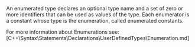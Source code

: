 An enumerated type declares an optional type name and a set of zero or more identifiers that can be used as values of the type. Each enumerator is a constant whose type is the enumeration, called enumerated constants.

For more information about Enumerations see:
[C++\Syntax\Statements\Declarations\UserDefinedTypes\Enumeration.md]
